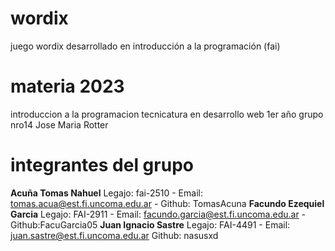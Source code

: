 # wordix
juego wordix desarrollado en introducción a la programación (fai)

# materia 2023 

 introduccion a la programacion
 tecnicatura en desarrollo web
 1er año 
 grupo nro14 
 Jose Maria Rotter

 # integrantes del grupo
 **Acuña Tomas Nahuel** Legajo: fai-2510 - Email: tomas.acua@est.fi.uncoma.edu.ar - Github: TomasAcuna
 **Facundo Ezequiel Garcia** Legajo: FAI-2911 - Email: facundo.garcia@est.fi.uncoma.edu.ar - Github:FacuGarcia05
 **Juan Ignacio Sastre** Legajo: FAI-4491 - Email: juan.sastre@est.fi.uncoma.edu.ar
 Github: nasusxd
